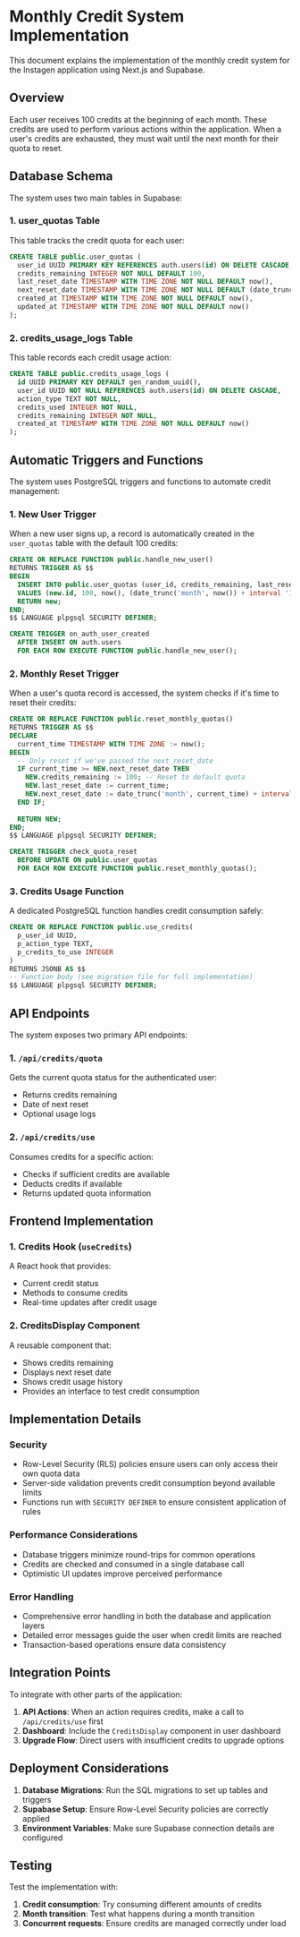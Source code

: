 # Monthly Credit System Implementation

This document explains the implementation of the monthly credit system for the Instagen application using Next.js and Supabase.

## Overview

Each user receives 100 credits at the beginning of each month. These credits are used to perform various actions within the application. When a user's credits are exhausted, they must wait until the next month for their quota to reset.

## Database Schema

The system uses two main tables in Supabase:

### 1. user_quotas Table

This table tracks the credit quota for each user:

```sql
CREATE TABLE public.user_quotas (
  user_id UUID PRIMARY KEY REFERENCES auth.users(id) ON DELETE CASCADE,
  credits_remaining INTEGER NOT NULL DEFAULT 100,
  last_reset_date TIMESTAMP WITH TIME ZONE NOT NULL DEFAULT now(),
  next_reset_date TIMESTAMP WITH TIME ZONE NOT NULL DEFAULT (date_trunc('month', now()) + interval '1 month'),
  created_at TIMESTAMP WITH TIME ZONE NOT NULL DEFAULT now(),
  updated_at TIMESTAMP WITH TIME ZONE NOT NULL DEFAULT now()
);
```

### 2. credits_usage_logs Table

This table records each credit usage action:

```sql
CREATE TABLE public.credits_usage_logs (
  id UUID PRIMARY KEY DEFAULT gen_random_uuid(),
  user_id UUID NOT NULL REFERENCES auth.users(id) ON DELETE CASCADE,
  action_type TEXT NOT NULL,
  credits_used INTEGER NOT NULL,
  credits_remaining INTEGER NOT NULL,
  created_at TIMESTAMP WITH TIME ZONE NOT NULL DEFAULT now()
);
```

## Automatic Triggers and Functions

The system uses PostgreSQL triggers and functions to automate credit management:

### 1. New User Trigger

When a new user signs up, a record is automatically created in the `user_quotas` table with the default 100 credits:

```sql
CREATE OR REPLACE FUNCTION public.handle_new_user()
RETURNS TRIGGER AS $$
BEGIN
  INSERT INTO public.user_quotas (user_id, credits_remaining, last_reset_date, next_reset_date)
  VALUES (new.id, 100, now(), (date_trunc('month', now()) + interval '1 month'));
  RETURN new;
END;
$$ LANGUAGE plpgsql SECURITY DEFINER;

CREATE TRIGGER on_auth_user_created
  AFTER INSERT ON auth.users
  FOR EACH ROW EXECUTE FUNCTION public.handle_new_user();
```

### 2. Monthly Reset Trigger

When a user's quota record is accessed, the system checks if it's time to reset their credits:

```sql
CREATE OR REPLACE FUNCTION public.reset_monthly_quotas()
RETURNS TRIGGER AS $$
DECLARE
  current_time TIMESTAMP WITH TIME ZONE := now();
BEGIN
  -- Only reset if we've passed the next_reset_date
  IF current_time >= NEW.next_reset_date THEN
    NEW.credits_remaining := 100; -- Reset to default quota
    NEW.last_reset_date := current_time;
    NEW.next_reset_date := date_trunc('month', current_time) + interval '1 month';
  END IF;
  
  RETURN NEW;
END;
$$ LANGUAGE plpgsql SECURITY DEFINER;

CREATE TRIGGER check_quota_reset
  BEFORE UPDATE ON public.user_quotas
  FOR EACH ROW EXECUTE FUNCTION public.reset_monthly_quotas();
```

### 3. Credits Usage Function

A dedicated PostgreSQL function handles credit consumption safely:

```sql
CREATE OR REPLACE FUNCTION public.use_credits(
  p_user_id UUID, 
  p_action_type TEXT, 
  p_credits_to_use INTEGER
)
RETURNS JSONB AS $$
-- Function body (see migration file for full implementation)
$$ LANGUAGE plpgsql SECURITY DEFINER;
```

## API Endpoints

The system exposes two primary API endpoints:

### 1. `/api/credits/quota`

Gets the current quota status for the authenticated user:
- Returns credits remaining
- Date of next reset
- Optional usage logs

### 2. `/api/credits/use`

Consumes credits for a specific action:
- Checks if sufficient credits are available
- Deducts credits if available
- Returns updated quota information

## Frontend Implementation

### 1. Credits Hook (`useCredits`)

A React hook that provides:
- Current credit status
- Methods to consume credits
- Real-time updates after credit usage

### 2. CreditsDisplay Component

A reusable component that:
- Shows credits remaining
- Displays next reset date
- Shows credit usage history
- Provides an interface to test credit consumption

## Implementation Details

### Security

- Row-Level Security (RLS) policies ensure users can only access their own quota data
- Server-side validation prevents credit consumption beyond available limits
- Functions run with `SECURITY DEFINER` to ensure consistent application of rules

### Performance Considerations

- Database triggers minimize round-trips for common operations
- Credits are checked and consumed in a single database call
- Optimistic UI updates improve perceived performance

### Error Handling

- Comprehensive error handling in both the database and application layers
- Detailed error messages guide the user when credit limits are reached
- Transaction-based operations ensure data consistency

## Integration Points

To integrate with other parts of the application:

1. **API Actions**: When an action requires credits, make a call to `/api/credits/use` first
2. **Dashboard**: Include the `CreditsDisplay` component in user dashboard
3. **Upgrade Flow**: Direct users with insufficient credits to upgrade options

## Deployment Considerations

1. **Database Migrations**: Run the SQL migrations to set up tables and triggers
2. **Supabase Setup**: Ensure Row-Level Security policies are correctly applied
3. **Environment Variables**: Make sure Supabase connection details are configured

## Testing

Test the implementation with:

1. **Credit consumption**: Try consuming different amounts of credits
2. **Month transition**: Test what happens during a month transition
3. **Concurrent requests**: Ensure credits are managed correctly under load 